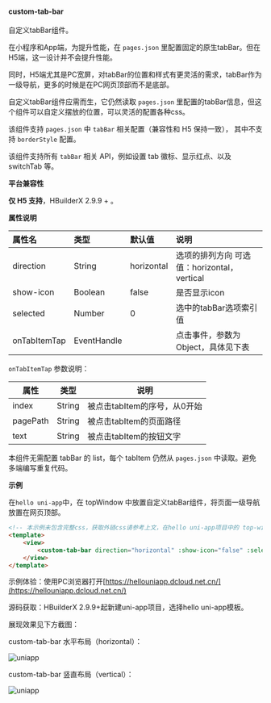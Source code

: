 #### custom-tab-bar

自定义tabBar组件。

在小程序和App端，为提升性能，在 `pages.json` 里配置固定的原生tabBar。但在H5端，这一设计并不会提升性能。

同时，H5端尤其是PC宽屏，对tabBar的位置和样式有更灵活的需求，tabBar作为一级导航，更多的时候是在PC网页顶部而不是底部。

自定义tabBar组件应需而生，它仍然读取 `pages.json` 里配置的tabBar信息，但这个组件可以自定义摆放的位置，可以灵活的配置各种css。

该组件支持 ``pages.json`` 中 ``tabBar`` 相关配置（兼容性和 H5 保持一致）， 其中不支持 ``borderStyle`` 配置。

该组件支持所有 ``tabBar`` 相关 API，例如设置 tab 徽标、显示红点、以及 switchTab 等。

**平台兼容性**

__仅 H5 支持__，HBuilderX 2.9.9 + 。

**属性说明**

|属性名|类型|默认值|说明|
|:-|:-|:-|:-|
|direction|String|horizontal|选项的排列方向 可选值：horizontal，vertical|
|show-icon|Boolean|false|是否显示icon|
|selected|Number|0|选中的tabBar选项索引值|
|onTabItemTap|EventHandle||点击事件，参数为Object，具体见下表|

``onTabItemTap`` 参数说明：

|属性|类型|说明|
|---|---|---|
|index|String|被点击tabItem的序号，从0开始|
|pagePath|String|被点击tabItem的页面路径|
|text|String|被点击tabItem的按钮文字|

本组件无需配置 tabBar 的 list，每个 tabItem 仍然从 `pages.json` 中读取。避免多端编写重复代码。

**示例**

在`hello uni-app`中，在 topWindow 中放置自定义tabBar组件，将页面一级导航放置在网页顶部。

```html
<!-- 本示例未包含完整css，获取外链css请参考上文，在hello uni-app项目中的 top-window 查看 -->
<template>
    <view>
        <custom-tab-bar direction="horizontal" :show-icon="false" :selected="selected" @onTabItemTap="onTabItemTap" />
    </view>
</template>
```

示例体验：使用PC浏览器打开[https://hellouniapp.dcloud.net.cn/](https://hellouniapp.dcloud.net.cn/)

源码获取：HBuilderX 2.9.9+起新建uni-app项目，选择hello uni-app模板。

展现效果见下方截图：

custom-tab-bar 水平布局（horizontal）：

![uniapp](https://bjetxgzv.cdn.bspapp.com/VKCEYUGU-dc-site/5dc930c0-2580-11eb-8a36-ebb87efcf8c0.png)

custom-tab-bar 竖直布局（vertical）：

![uniapp](https://bjetxgzv.cdn.bspapp.com/VKCEYUGU-dc-site/b3b68450-2595-11eb-880a-0db19f4f74bb.png)
